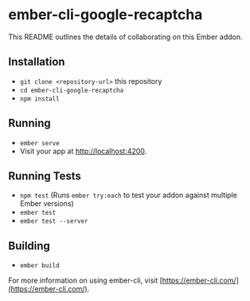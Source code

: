 # ember-cli-google-recaptcha

This README outlines the details of collaborating on this Ember addon.

## Installation

* `git clone <repository-url>` this repository
* `cd ember-cli-google-recaptcha`
* `npm install`

## Running

* `ember serve`
* Visit your app at [http://localhost:4200](http://localhost:4200).

## Running Tests

* `npm test` (Runs `ember try:each` to test your addon against multiple Ember versions)
* `ember test`
* `ember test --server`

## Building

* `ember build`

For more information on using ember-cli, visit [https://ember-cli.com/](https://ember-cli.com/).
